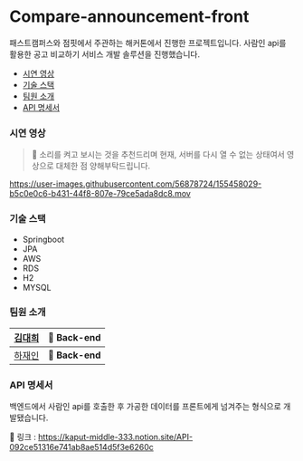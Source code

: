 # Compare-announcement-front

패스트캠퍼스와 점핏에서 주관하는 해커톤에서 진행한 프로젝트입니다. 사람인 api를 활용한 공고 비교하기 서비스 개발 솔루션을 진행했습니다.

* [시연 영상](#시연-영상)
* [기술 스택](#기술-스택)
* [팀원 소개](#팀원-소개)
* [API 명세서](#api-명세서)

### 시연 영상

> 📌 소리를 켜고 보시는 것을 추천드리며 현재, 서버를 다시 열 수 없는 상태여서 영상으로 대체한 점 양해부탁드립니다.

https://user-images.githubusercontent.com/56878724/155458029-b5c0e0c6-b431-44f8-807e-79ce5ada8dc8.mov


### 기술 스택

* Springboot
* JPA
* AWS
* RDS
* H2
* MYSQL

### 팀원 소개

| [김대희](https://github.com/kimdaehee90)         | 🎨 Back-end     |
| ------------------------------------------ | ---------------- |
| [하재인](https://github.com/devjaein) | **🎨 Back-end** |

### API 명세서

백엔드에서 사람인 api를 호출한 후 가공한 데이터를 프론트에게 넘겨주는 형식으로 개발됐습니다.

🔗 링크 : https://kaput-middle-333.notion.site/API-092ce51316e741ab8ae514d5f3e6260c


